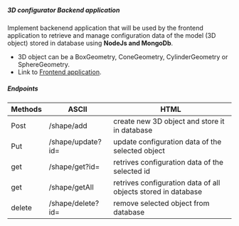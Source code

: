 ##### 3D configurator Backend application

Implement backenend  application that will be used by the frontend application to retrieve and manage configuration data of the model (3D object) stored in database using **NodeJs and MongoDb**.
- 3D object can be a BoxGeometry, ConeGeometry, CylinderGeometry or SphereGeometry.
- Link to [Frontend application](https://github.com/SanaaO/Frontend).

##### Endpoints


|  Methods       |ASCII                          |HTML                                                          |
|----------------|-------------------------------|--------------------------------------------------------------
|Post            |/shape/add                     |create new 3D object and store it in database                 |
|Put             |/shape/update?id=              |update configuration data of the selected object              |
|get             |/shape/get?id=                 |retrives configuration data of the selected id                |
|get             |/shape/getAll                  |retrives configuration data of all objects stored in database |
|delete          |/shape/delete?id=              |remove selected object from database                          |


